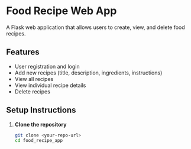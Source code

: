 # Food Recipe Web App

A Flask web application that allows users to create, view, and delete food recipes.

## Features

- User registration and login
- Add new recipes (title, description, ingredients, instructions)
- View all recipes
- View individual recipe details
- Delete recipes

## Setup Instructions

1. **Clone the repository**
   ```bash
   git clone <your-repo-url>
   cd food_recipe_app
